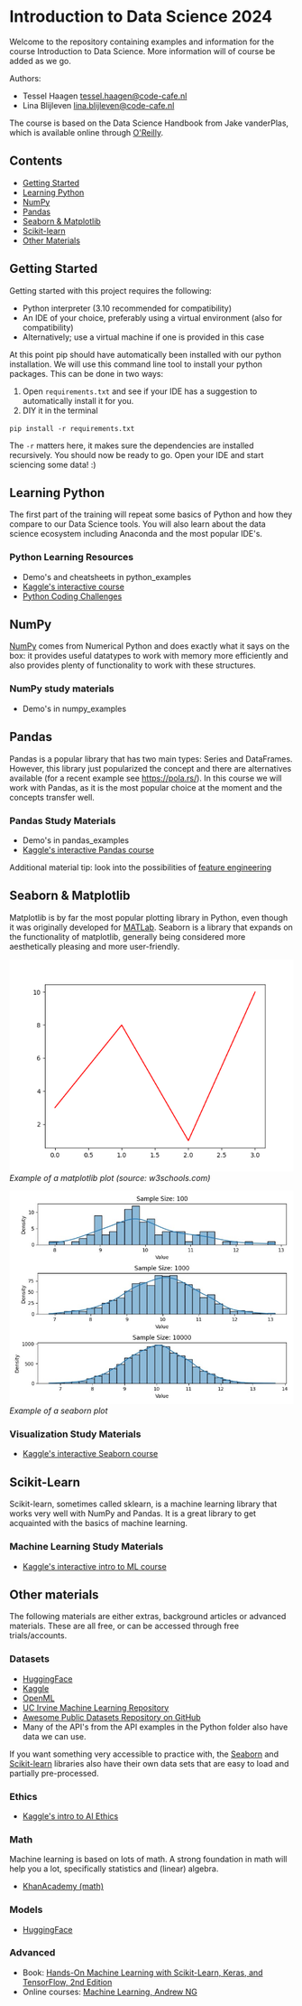 # Introduction to Data Science 2024

Welcome to the repository containing examples and information for the course Introduction to Data Science. More information 
will of course be added as we go.

Authors:
- Tessel Haagen <tessel.haagen@code-cafe.nl>
- Lina Blijleven <lina.blijleven@code-cafe.nl>

The course is based on the Data Science Handbook from Jake vanderPlas, which is available online through [O'Reilly](https://www.oreilly.com/library/view/python-data-science/9781491912126/).

## Contents

- [Getting Started](#getting-started)
- [Learning Python](#learning-python)
- [NumPy](#numpy)
- [Pandas](#pandas)
- [Seaborn & Matplotlib](#seaborn--matplotlib)
- [Scikit-learn](#scikit-learn)
- [Other Materials](#other-materials)

## Getting Started

Getting started with this project requires the following:

- Python interpreter (3.10 recommended for compatibility)
- An IDE of your choice, preferably using a virtual environment (also for compatibility)
- Alternatively; use a virtual machine if one is provided in this case

At this point pip should have automatically been installed with our python installation. We will use this 
command line tool to install your python packages. This can be done in two ways:

1. Open `requirements.txt` and see if your IDE has a suggestion to automatically install it for you.
2. DIY it in the terminal

`pip install -r requirements.txt`

The `-r` matters here, it makes sure the dependencies are installed recursively. You should now be ready 
to go. Open your IDE and start sciencing some data! :)

## Learning Python

The first part of the training will repeat some basics of Python and how they compare to our Data Science tools. 
You will also learn about the data science ecosystem including Anaconda and the most popular IDE's.

### Python Learning Resources

- Demo's and cheatsheets in python_examples
- [Kaggle's interactive course](https://www.kaggle.com/learn/python)
- [Python Coding Challenges](https://pythonprinciples.com/challenges/)

## NumPy

[NumPy](numpy.org) comes from Numerical Python and does exactly what it says on the box: it provides useful datatypes to work 
with memory more efficiently and also provides plenty of functionality to work with these structures.

### NumPy study materials

- Demo's in numpy_examples

## Pandas

Pandas is a popular library that has two main types: Series and DataFrames. However, this library just popularized 
the concept and there are alternatives available (for a recent example see https://pola.rs/). In this 
course we will work with Pandas, as it is the most popular choice at the moment and the concepts transfer well.

### Pandas Study Materials

- Demo's in pandas_examples
- [Kaggle's interactive Pandas course](https://www.kaggle.com/learn/pandas)

Additional material tip: look into the possibilities of [feature engineering](https://www.kaggle.com/learn/feature-engineering)

## Seaborn & Matplotlib

Matplotlib is by far the most popular plotting library in Python, even though it was originally developed for [MATLab](https://nl.mathworks.com/products/matlab.html). 
Seaborn is a library that expands on the functionality of matplotlib, generally being considered more aesthetically pleasing 
and more user-friendly.

![img.png](resources/matplotlib_plot.png)
*Example of a matplotlib plot (source: w3schools.com)*

![Example of a seaborn plot](resources/seaborn_plot.png)
*Example of a seaborn plot*

### Visualization Study Materials

- [Kaggle's interactive Seaborn course](https://www.kaggle.com/learn/data-visualization)

## Scikit-Learn

Scikit-learn, sometimes called sklearn, is a machine learning library that works very well with NumPy and Pandas. 
It is a great library to get acquainted with the basics of machine learning.

### Machine Learning Study Materials

- [Kaggle's interactive intro to ML course](https://www.kaggle.com/learn/intro-to-machine-learning)

## Other materials

The following materials are either extras, background articles or advanced materials. These are all free, or can be accessed 
through free trials/accounts.

### Datasets

- [HuggingFace](https://huggingface.co/datasets)
- [Kaggle](https://www.kaggle.com/datasets)
- [OpenML](https://www.openml.org/search?sort=date)
- [UC Irvine Machine Learning Repository](https://archive.ics.uci.edu/)
- [Awesome Public Datasets Repository on GitHub](https://github.com/awesomedata/awesome-public-datasets)
- Many of the API's from the API examples in the Python folder also have data we can use.

If you want something very accessible to practice with, the [Seaborn](https://seaborn.pydata.org/generated/seaborn.load_dataset.html) and [Scikit-learn](https://scikit-learn.org/stable/datasets/toy_dataset.html) libraries also have their own data sets 
that are easy to load and partially pre-processed.

### Ethics

- [Kaggle's intro to AI Ethics](https://www.kaggle.com/learn/intro-to-ai-ethics)

### Math

Machine learning is based on lots of math. A strong foundation in math will help you a lot, specifically statistics 
and (linear) algebra.

- [KhanAcademy (math)](https://www.khanacademy.org/math)

### Models

- [HuggingFace](https://huggingface.co/models)

### Advanced

- Book: [Hands-On Machine Learning with Scikit-Learn, Keras, and TensorFlow, 2nd Edition](https://www.oreilly.com/library/view/hands-on-machine-learning/9781492032632/)
- Online courses: [Machine Learning, Andrew NG](https://www.andrewng.org/courses/)